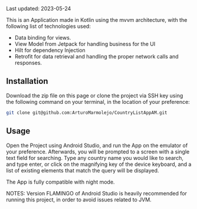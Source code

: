 
Last updated: 2023-05-24

This is an Application made in Kotlin using the mvvm architecture, with the following list of technologies used:

- Data binding for views.
- View Model from Jetpack for handling business for the UI
- Hilt for dependency Injection
- Retrofit for data retrieval and handling the proper network calls and responses.


## Installation

Download the zip file on this page or clone the project via SSH key using the following command on your terminal, in the location of your preference:

```bash
git clone git@github.com:ArturoMarmolejo/CountryListAppAM.git
```

## Usage

Open the Project using Android Studio, and run the App on the emulator of your preference. Afterwards, you will be prompted to a screen with a single text field for searching. Type any country name you would like to search, and type enter, or click on the magnifying key of the device keyboard, and a list of existing elements that match the query will be displayed.

The App is fully compatible with night mode.

NOTES: Version FLAMINGO of Android Studio is heavily recommended for running this project, in order to avoid issues related to JVM.

